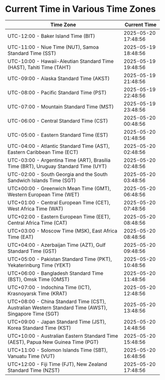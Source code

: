 # Current Time in Various Time Zones

| Time Zone | Current Time |
|-----------|--------------|
| UTC-12:00 - Baker Island Time (BIT) | 2025-05-20 17:48:56 |
| UTC-11:00 - Niue Time (NUT), Samoa Standard Time (SST) | 2025-05-19 18:48:56 |
| UTC-10:00 - Hawaii-Aleutian Standard Time (HAST), Tahiti Time (TAHT) | 2025-05-19 19:48:56 |
| UTC-09:00 - Alaska Standard Time (AKST) | 2025-05-19 21:48:56 |
| UTC-08:00 - Pacific Standard Time (PST) | 2025-05-19 22:48:56 |
| UTC-07:00 - Mountain Standard Time (MST) | 2025-05-19 23:48:56 |
| UTC-06:00 - Central Standard Time (CST) | 2025-05-20 00:48:56 |
| UTC-05:00 - Eastern Standard Time (EST) | 2025-05-20 01:48:56 |
| UTC-04:00 - Atlantic Standard Time (AST), Eastern Caribbean Time (ECT) | 2025-05-20 02:48:56 |
| UTC-03:00 - Argentina Time (ART), Brasília Time (BRT), Uruguay Standard Time (UYT) | 2025-05-20 02:48:56 |
| UTC-02:00 - South Georgia and the South Sandwich Islands Time (SGT) | 2025-05-20 03:48:56 |
| UTC±00:00 - Greenwich Mean Time (GMT), Western European Time (WET) | 2025-05-20 06:48:56 |
| UTC+01:00 - Central European Time (CET), West Africa Time (WAT) | 2025-05-20 07:48:56 |
| UTC+02:00 - Eastern European Time (EET), Central Africa Time (CAT) | 2025-05-20 08:48:56 |
| UTC+03:00 - Moscow Time (MSK), East Africa Time (EAT) | 2025-05-20 08:48:56 |
| UTC+04:00 - Azerbaijan Time (AZT), Gulf Standard Time (GST) | 2025-05-20 09:48:56 |
| UTC+05:00 - Pakistan Standard Time (PKT), Yekaterinburg Time (YEKT) | 2025-05-20 10:48:56 |
| UTC+06:00 - Bangladesh Standard Time (BST), Omsk Time (OMST) | 2025-05-20 11:48:56 |
| UTC+07:00 - Indochina Time (ICT), Krasnoyarsk Time (KRAT) | 2025-05-20 12:48:56 |
| UTC+08:00 - China Standard Time (CST), Australian Western Standard Time (AWST), Singapore Time (SGT) | 2025-05-20 13:48:56 |
| UTC+09:00 - Japan Standard Time (JST), Korea Standard Time (KST) | 2025-05-20 14:48:56 |
| UTC+10:00 - Australian Eastern Standard Time (AEST), Papua New Guinea Time (PGT) | 2025-05-20 15:48:56 |
| UTC+11:00 - Solomon Islands Time (SBT), Vanuatu Time (VUT) | 2025-05-20 16:48:56 |
| UTC+12:00 - Fiji Time (FJT), New Zealand Standard Time (NZST) | 2025-05-20 17:48:56 |
